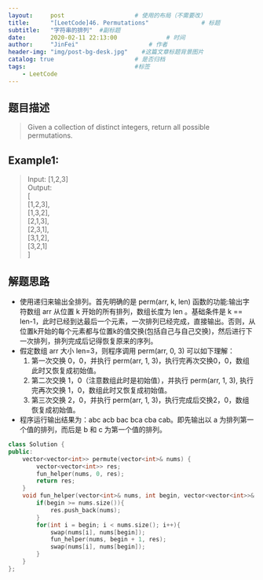 ```yaml
---
layout:     post                    # 使用的布局（不需要改） 
title:      "[LeetCode]46. Permutations"               # 标题  
subtitle:   "字符串的排列"  #副标题 
date:       2020-02-11 22:13:00              # 时间 
author:     "JinFei"                    # 作者 
header-img: "img/post-bg-desk.jpg"    #这篇文章标题背景图片 
catalog: true                       # 是否归档 
tags:                               #标签     
    - LeetCode 
---
```


## 题目描述
> Given a collection of distinct integers, return all possible permutations. <br>

## Example1:
 
> Input: [1,2,3] <br>
Output: <br>
[ <br>
  [1,2,3], <br>
  [1,3,2], <br>
  [2,1,3], <br>
  [2,3,1], <br>
  [3,1,2], <br>
  [3,2,1] <br>
] 



## 解题思路
- 使用递归来输出全排列。首先明确的是 perm(arr, k, len) 函数的功能:输出字符数组 arr 从位置 k 开始的所有排列，数组长度为 len 。基础条件是 k == len-1，此时已经到达最后一个元素，一次排列已经完成，直接输出。否则，从位置k开始的每个元素都与位置k的值交换(包括自己与自己交换)，然后进行下一次排列，排列完成后记得恢复原来的序列。
- 假定数组 arr 大小 len=3，则程序调用 perm(arr, 0, 3) 可以如下理解： 
  1. 第一次交换 0，0，并执行 perm(arr, 1, 3)，执行完再次交换0，0，数组此时又恢复成初始值。 
  2. 第二次交换 1，0（注意数组此时是初始值），并执行 perm(arr, 1, 3), 执行完再次交换 1，0，数组此时又恢复成初始值。 
  3. 第三次交换 2，0，并执行 perm(arr, 1, 3)，执行完成后交换2，0，数组恢复成初始值。
- 程序运行输出结果为：abc acb bac bca cba cab。即先输出以 a 为排列第一个值的排列，而后是 b 和 c 为第一个值的排列。 <br>

```C++
class Solution {
public:
    vector<vector<int>> permute(vector<int>& nums) {
        vector<vector<int>> res;
        fun_helper(nums, 0, res);
        return res;
    }
    void fun_helper(vector<int>& nums, int begin, vector<vector<int>>& res){
        if(begin >= nums.size()){
            res.push_back(nums);
        }
        for(int i = begin; i < nums.size(); i++){
            swap(nums[i], nums[begin]);
            fun_helper(nums, begin + 1, res);
            swap(nums[i], nums[begin]);
        }
    }
};
```
